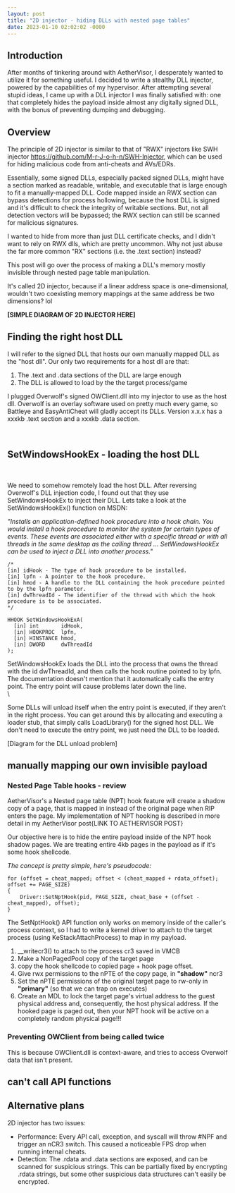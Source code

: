 ```yaml
---
layout: post
title: "2D injector - hiding DLLs with nested page tables"
date: 2023-01-10 02:02:02 -0000
---
```


## Introduction

After months of tinkering around with AetherVisor, I desperately wanted to utilize it for something useful. I decided to write a stealthy DLL injector, powered by the capabilities of my hypervisor. After attempting several stupid ideas, I came up with a DLL injector I was finally satisfied with: one that completely hides the payload inside almost any digitally signed DLL, with the bonus of preventing dumping and debugging. 

## Overview

The principle of 2D injector is similar to that of "RWX" injectors like SWH injector https://github.com/M-r-J-o-h-n/SWH-Injector, which can be used for hiding malicious code from anti-cheats and AVs/EDRs.

Essentially, some signed DLLs, especially packed signed DLLs, might have a section marked as readable, writable, and executable that is large enough to fit a manually-mapped DLL. Code mapped inside an RWX section can bypass detections for process hollowing, because the host DLL is signed and it's difficult to check the integrity of writable sections. But, not all detection vectors will be bypassed; the RWX section can still be scanned for malicious signatures.

I wanted to hide from more than just DLL certificate checks, and I didn't want to rely on RWX dlls, which are pretty uncommon. Why not just abuse the far more common "RX" sections (i.e. the .text section) instead?

This post will go over the process of making a DLL's memory mostly invisible through nested page table manipulation. 

It's called 2D injector, because if a linear address space is one-dimensional, wouldn't two coexisting memory mappings at the same address be two dimensions? lol


**[SIMPLE DIAGRAM OF 2D INJECTOR HERE]**

## Finding the right host DLL

I will refer to the signed DLL that hosts our own manually mapped DLL as the "host dll". Our only two requirements for a host dll are that:

1. The .text and .data sections of the DLL are large enough 
&nbsp;
2. The DLL is allowed to load by the the target process/game 

I plugged Overwolf's signed OWClient.dll into my injector to use as the host dll. Overwolf is an overlay software used on pretty much every game, so Battleye and EasyAntiCheat will gladly accept its DLLs. Version x.x.x has a xxxkb .text section and a xxxkb .data section.

&nbsp;
&nbsp;
&nbsp;
&nbsp;

## SetWindowsHookEx - loading the host DLL

&nbsp;
&nbsp;

We need to somehow remotely load the host DLL. After reversing Overwolf's DLL injection code, I found out that they use SetWindowsHookEx to inject their DLL. Lets take a look at the SetWindowsHookEx() function on MSDN:

*"Installs an application-defined hook procedure into a hook chain. You would install a hook procedure to monitor the system for certain types of events. These events are associated either with a specific thread or with all threads in the same desktop as the calling thread ... SetWindowsHookEx can be used to inject a DLL into another process."*
&nbsp;
&nbsp;
&nbsp;
&nbsp;
&nbsp;
&nbsp;

```
/*
[in] idHook - The type of hook procedure to be installed.
[in] lpfn - A pointer to the hook procedure.
[in] hmod - A handle to the DLL containing the hook procedure pointed to by the lpfn parameter. 
[in] dwThreadId - The identifier of the thread with which the hook procedure is to be associated. 
*/

HHOOK SetWindowsHookExA(
  [in] int       idHook,
  [in] HOOKPROC  lpfn,
  [in] HINSTANCE hmod,
  [in] DWORD     dwThreadId
);
```
SetWindowsHookEx loads the DLL into the process that owns the thread with the id dwThreadId, and then calls the hook routine pointed to by lpfn.  The documentation doesn't mention that it automatically calls the entry point. The entry point will cause problems later down the line. 
\
\

Some DLLs will unload itself when the entry point is executed, if they aren't in the right process. You can get around this by allocating and executing a loader stub, that simply calls LoadLibrary() for the signed host DLL.  We don't need to execute the entry point, we just need the DLL to be loaded. 

[Diagram for the DLL unload problem]


## manually mapping our own invisible payload

### Nested Page Table hooks - review

AetherVisor's a Nested page table (NPT) hook feature will create a shadow copy of a page, that is mapped in instead of the original page when RIP enters the page. My implementation of NPT hooking is described in more detail in my AetherVisor post{LINK TO AETHERVISOR POST}

Our objective here is to hide the entire payload inside of the NPT hook shadow pages. We are treating entire 4kb pages in the payload as if it's some hook shellcode. 

*The concept is pretty simple, here's pseudocode:*
```
for (offset = cheat_mapped; offset < (cheat_mapped + rdata_offset); offset += PAGE_SIZE)
{
    Driver::SetNptHook(pid, PAGE_SIZE, cheat_base + (offset - cheat_mapped), offset);
}	
```

The SetNptHook() API function only works on memory inside of the caller's process context, so I had to write a kernel driver to attach to the target process (using KeStackAttachProcess) to map in my payload. 


1. __writecr3() to attach to the process cr3 saved in VMCB
2. Make a NonPagedPool copy of the target page 
3. copy the hook shellcode to copied page + hook page offset.    
4. Give rwx permissions to the nPTE of the copy page, in **"shadow"** ncr3
5. Set the nPTE permissions of the original target page to rw-only in **"primary"** (so that we can trap on executes) 
6. Create an MDL to lock the target page's virtual address to the guest physical address and, consequently, the host physical address. If the hooked page is paged out, then your NPT hook will be active on a completely random physical page!!!





### Preventing OWClient from being called twice

This is because OWClient.dll is context-aware, and tries to access Overwolf data that isn't present.


## can't call API functions


## Alternative plans 

2D injector has two issues:
- Performance: Every API call, exception, and syscall will throw #NPF and trigger an nCR3 switch. This caused a noticeable FPS drop when running internal cheats.
- Detection: The .rdata and .data sections are exposed, and can be scanned for suspicious strings. This can be partially fixed by encrypting .rdata strings, but some other suspicious data structures can't easily be encrypted.


